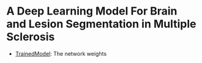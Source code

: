 # A Deep Learning Model For Brain and Lesion Segmentation in Multiple Sclerosis

* [TrainedModel](https://drive.google.com/open?id=1gEdtKk-oQy2ZzIgOl__j8mUuOP6vYsG4): The network weights
